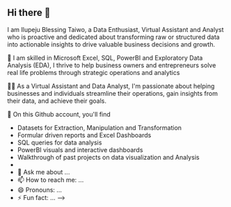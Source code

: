 ## Hi there 👋
I am Ilupeju Blessing Taiwo, a Data Enthusiast, Virtual Assistant and Analyst who is proactive and dedicated about transforming raw or structured data into actionable insights to drive valuable business decisions and growth.

🔎 I am skilled in Microsoft Excel, SQL, PowerBI and Exploratory Data Analysis  (EDA), I thrive to help business owners and entrepreneurs solve real life problems through strategic operations and analytics


👩‍💻 As a Virtual Assistant and Data Analyst, I'm passionate about helping businesses and individuals streamline their operations, gain insights from their data, and achieve their goals. 

🔗 On this Github account, you'll find

- Datasets for Extraction, Manipulation and Transformation 
- Formular driven reports and Excel Dashboards 
- SQL queries for data analysis 
- PowerBI visuals and interactive dashboards 
- Walkthrough of past projects on data visualization and Analysis
- 
- 💬 Ask me about ...
- 📫 How to reach me: ...
- 😄 Pronouns: ...
- ⚡ Fun fact: ...
-->
